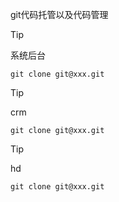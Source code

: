 git代码托管以及代码管理


> [!TIP]
> 系统后台

```git
git clone git@xxx.git

```

> [!TIP]
> crm

```git
git clone git@xxx.git
```

> [!TIP]
> hd

```git
git clone git@xxx.git
```